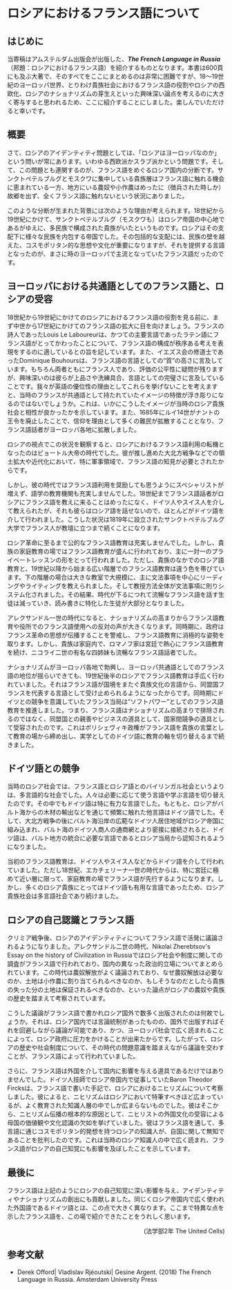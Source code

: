 # ロシアにおけるフランス語について

## はじめに

当寄稿はアムステルダム出版会が出版した、***The French Language in Russia***（邦題：ロシアにおけるフランス語）を紹介するものとなります。本書は600頁にも及ぶ大著で、そのすべてをここにまとめるのは非常に困難ですが、18～19世紀のヨーロッパ世界、とりわけ貴族社会におけるフランス語の役割やロシアの西欧化、ロシアのナショナリズムの芽生えといった興味深い論点を考えるのに大きく寄与すると思われるため、ここに紹介することにしました。楽しんでいただけると幸いです。

## 概要
さて、ロシアのアイデンティティ問題としては、「ロシアはヨーロッパなのか」という問いが常にあります。いわゆる西欧派かスラブ派かという問題です。そして、この問題とも連関するのが、フランス語をめぐるロシア国内の分断です。サンクトペテルブルグとモスクワに集中している貴族層はフランス語に触れる機会に恵まれている一方、地方にいる農奴や小作農はめったに（徴兵された時しか）故郷を出ず、全くフランス語に触れないという状況にありました。

このような分断が生まれた背景には次のような理由が考えられます。18世紀から19世紀にかけて、サンクトペテルブルグ（モスクワも）はロシア帝国の中心地であるがゆえに、多民族で構成された貴族がいたというものです。ロシアはその支配下に様々な民族を内包する帝国でした。その包括的な支配には、民族の壁を越えた、コスモポリタン的な思想や文化が重要になりますが、それを提供する言語となったのが、まさに時のヨーロッパで主流となっていたフランス語だったのです。

## ヨーロッパにおける共通語としてのフランス語と、ロシアの受容

18世紀から19世紀にかけてのロシアにおけるフランス語の役割を見る前に、まず中世から17世紀にかけてのフランス語の拡大に目を向けましょう。フランスの詩人であったLouis Le Laboureurは、かつての主要言語であったラテン語にフランス語がとってかわったことについて、フランス語の構成が秩序ある考えを表現をするのに適しているとの旨を記しています。また、イエズス会の修道士であったDominique Bouhoursは、フランス語の言語としての“質”の高さに言及しています。もちろん両者ともにフランス人であり、評価の公平性に疑問が残りますが、興味深いのは彼らが上品さや洗練具合、言語としての完璧さに言及していることです。我々が英語の優位性の理由としてこれらを挙げないことを考えますと、当時のフランスが共通語として持たれていたイメージの特徴が浮き彫りになるのではないでしょうか。これは、いかにこうしたイメージが当時のロシア貴族社会と相性が良かったかを示しています。また、1685年にルイ14世がナントの王令を廃止したことで、信仰を理由として多くの難民が拡散することとなり、フランス語話者がヨーロッパ各地に拡散しました。

ロシアの視点でこの状況を観察すると、ロシアにおけるフランス語利用の転機となったのはピョートル大帝の時代でした。彼が推し進めた大北方戦争などでの領土拡大や近代化において、特に軍事領域で、フランス語の知見が必要とされたからです。

しかし、彼の時代ではフランス語利用を奨励しても思うようにスペシャリストが増えず、語学の教育機関も充実しませんでした。18世紀までフランス語話者がロシアにフランス語を教えに来ることはめったになく、ドイツ人やスイス人を介して教えられたが、それも彼らはロシア語を話せないので、ほとんどがドイツ語を介して行われました。こうした状況は1819年に設立されたサンクトペテルブルグ大学でフランス人が教壇に立つまで続くことになります。

ロシア革命に至るまで公的なフランス語教育は充実しませんでした。しかし、貴族の家庭教育の場ではフランス語教育が盛んに行われており、主に一対一のプライベートレッスンの形をとって行われました。ただし、貴族のなかでのロシア語教育と、19世紀以降から始まる広い階層でのフランス語教育は違う色を帯びています。下の階層の場合は大きな教室で大規模に、主に文法事項を中心にリーディングやライティングを教えられました。そして教授方法全体が文法事項に則りシステム化されました。その結果、時代が下るにつれて流暢なフランス語を話す生徒は減っていき、読み書きに特化した生徒が大部分となりました。

アレクサンドル一世の時代になると、ナショナリズムの高まりからフランス語教育や役所でのフランス語使用への反対の声が大きくなります。同時期に、政府はフランス革命の思想が伝播することを警戒し、フランス語教育に消極的な姿勢を取ります。しかし、貴族は家庭内で、ロマノフ家は宮廷で熱心にフランス語教育を続け、ニコライ二世の有名な四姉妹も流暢なフランス語話者でした。

ナショナリズムがヨーロッパ各地で勃興し、ヨーロッパ共通語としてのフランス語の地位が揺らいできても、19世紀後半のロシアでフランス語教育は手広く行われていました。それはフランス語が国境をまたぐ貴族文化の言語から、同盟国フランスを代表する言語として受け止められるようになったからです。同時期にドイツとの競争を意識していたフランス当局は”ソフトパワー”としてのフランス語教育を推進しました。つまり、フランス語はナショナリズムの高まりで排除されるのではなく、同盟国との親善やビジネスの道具として、国家間競争の道具として受容されたのです。これはボリシェヴィキ政権がフランス語を貴族の言葉として教育の場から締め出し、実学としてのドイツ語に教育の軸を切り替えるまで続きました。

## ドイツ語との競争

当時のロシア社会では、フランス語とロシア語とのバイリンガル社会というよりは、多言語的な社会でした。人々は必要に応じて使う言語や学ぶ言語を切り替えたのです。その中でもドイツ語は特に有力な言語でした。もともと、ロシアがバルト海からの木材の輸出などを通じて頻繁に触れた他言語はドイツ語でした。そして、大北方戦争の後にバルト海沿岸の広範なドイツ人居住地域がロシア帝国に組み込まれ、バルト海のドイツ人商人の通商網とより密接に接続されると、ドイツ語は、バルト地方の統合に必要な言語であるとロシア当局から認知されるようになりました。

当初のフランス語教育は、ドイツ人やスイス人などからドイツ語を介して行われていました。ただし18世紀、エカチェリーナ一世の時代からは、特に宮廷に極めて近い層に限って、家庭教育の場でフランス語が先行するようになります。しかし、多くのロシア貴族にとってはドイツ語も有用な言語であったため、ロシア貴族社会は多言語社会であり続けました。

## ロシアの自己認識とフランス語

クリミア戦争後、ロシアのアイデンティティについてフランス語で活発に議論されるようになりました。アレクサンドル二世の時代、Nikolai Zherebtsov's Essay on the history of Civilization in Russiaではロシア社会や制度に関しての調査がフランス語で行われており、国内の異なった政治的立場についてまとめられています。この時代は農奴解放がよく議論されており、なぜ農奴解放は必要なのか、土地は小作農に割り当てられるべきなのか、もしそうなのだとしたら貴族の失った分の土地は保証されるべきなのか、といった論点がロシアの農奴や貴族の歴史を踏まえて考察されています。

こうした議論がフランス語で書かれロシア国外で数多く出版されたのは何故でしょうか。それは、ロシア国内では言論統制があったものの、国外で出版すればそれを回避しながら議論が可能であり、かつ、ヨーロッパ社会で広く読まれることによって、ロシア政府に圧力をかけることが出来たからです。したがって、ロシアの歴史や社会制度について、その時代の問題意識を踏まえながら議論を交わすことが、フランス語によって行われていました。

さらに、フランス語は外国を介して国内に影響を与える道具であるだけではありませんでした。ドイツ人技師でロシア帝国内で従事していたBaron Theodor Fircksは、フランス語で書いた手記で、ロシアにおけるニヒリズムについて考察しました。彼によると、ニヒリズムはロシアにおいて特筆すべきほど広まっているが、よく教育された知識人層の中でしか広まらないものでした。彼はそこから、ニヒリズム伝播の根本的な原因として、ニヒリストの外国文化の受容による母国の価値観や文化認識の欠如を挙げていました。彼はフランス語を通して、多言語に通じコスモポリタン的発想を持つロシアの知識人が、自国に関して無知であることを批判したのです。これは当時のロシア知識人の中で広く読まれ、フランス語がロシアの自己知覚にも影響を及ぼしたことを示しています。

## 最後に

フランス語は上記のようにロシアの自己知覚に深い影響を与え、アイデンティティやナショナリズムの創出にも貢献しました。同じくロシア帝国内で広く使われた外国語であるドイツ語とは、この点で大きく異なります。ここまで特異な点を示したフランス語を、この場で紹介できたことをうれしく思います。

<p style="text-align: right;">
(法学部2年 The United Cells)
</p>

## 参考文献

- Derek Offord| Vladislav Rjéoutski| Gesine Argent. (2018)  The French Language in Russia. Amsterdam University Press

